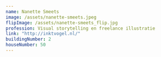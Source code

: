 ```yaml
---
name: Nanette Smeets
image: /assets/nanette-smeets.jpeg
flipImage: /assets/nanette-smeets_flip.jpg
profession: Visual storytelling en freelance illustratie
link: "http://inktvogel.nl/"
buildingNumber: 2
houseNumber: 50
---
```

